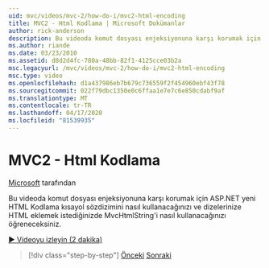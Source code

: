 ```yaml
---
uid: mvc/videos/mvc-2/how-do-i/mvc2-html-encoding
title: MVC2 - Html Kodlama | Microsoft Dokümanlar
author: rick-anderson
description: Bu videoda komut dosyası enjeksiyonuna karşı korumak için ASP.NET yeni HTML Kodlama kısayol sözdizimini nasıl kullanacağınızı ve MvcHtmlString'i nasıl kullanacağınızı öğreneceksiniz...
ms.author: riande
ms.date: 03/23/2010
ms.assetid: d8d2d4fc-780a-48bb-82f1-4125cce03b2a
msc.legacyurl: /mvc/videos/mvc-2/how-do-i/mvc2-html-encoding
msc.type: video
ms.openlocfilehash: d1a437986eb7b679c736559f2f454960ebf43f78
ms.sourcegitcommit: 022f79dbc1350e0c6ffaa1e7e7c6e850cdabf9af
ms.translationtype: MT
ms.contentlocale: tr-TR
ms.lasthandoff: 04/17/2020
ms.locfileid: "81539935"
---
```

# <a name="mvc2---html-encoding"></a>MVC2 - Html Kodlama

[Microsoft](https://github.com/microsoft) tarafından

Bu videoda komut dosyası enjeksiyonuna karşı korumak için ASP.NET yeni HTML Kodlama kısayol sözdizimini nasıl kullanacağınızı ve dizelerinize HTML eklemek istediğinizde MvcHtmlString'i nasıl kullanacağınızı öğreneceksiniz.

[&#9654; Videoyu izleyin (2 dakika)](https://channel9.msdn.com/Blogs/ASP-NET-Site-Videos/mvc2-html-encoding)

> [!div class="step-by-step"]
> [Önceki](how-do-i-use-httpverbs-attributes-in-an-mvc-application.md)
> [Sonraki](mvc2-stronglytyped-helpers.md)

